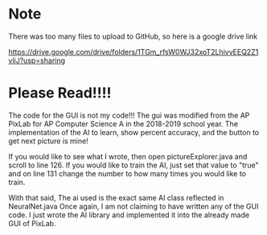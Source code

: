 # Note

There was too many files to upload to GitHub, so here is a google drive link

https://drive.google.com/drive/folders/1TGm_rfsW0WJ32xoT2LhivvEEQ2Z1vliJ?usp=sharing

# Please Read!!!!

  The code for the GUI is not my code!!! The gui was modified from the AP PixLab for AP Computer Science A in the 2018-2019 school year.
  The implementation of the AI to learn, show percent accuracy, and the button to get next picture is mine!
  
  If you would like to see what I wrote, then open pictureExplorer.java and scroll to line 126. If you would like to train the AI, just set that value to "true" and on line 131 change the number to how many times you would like to train.
  
  With that said, The ai used is the exact same AI class reflected in NeuralNet.java
  Once again, I am not claiming to have written any of the GUI code. I just wrote the AI library and implemented it into the already made GUI of PixLab. 
